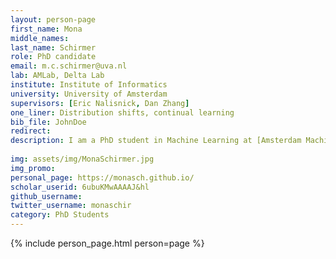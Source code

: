 ```yaml
---
layout: person-page
first_name: Mona
middle_names: 
last_name: Schirmer
role: PhD candidate
email: m.c.schirmer@uva.nl
lab: AMLab, Delta Lab
institute: Institute of Informatics
university: University of Amsterdam
supervisors: [Eric Nalisnick, Dan Zhang]
one_liner: Distribution shifts, continual learning
bib_file: JohnDoe
redirect: 
description: I am a PhD student in Machine Learning at [Amsterdam Machine Learning Lab](/) (AMLab) and [Delta Lab](https://ivi.fnwi.uva.nl/uvaboschdeltalab/), supervised by [Eric Nalisnick](https://amlab.science.uva.nl/people/EricNalisnick/) and [Dan Zhang](https://www.bosch-ai.com/research/researcher-pages/t_overviewpage_133.html). I am interested in detecting and adapting to distribution shifts particularly in sequential testing scenarios. 
   
img: assets/img/MonaSchirmer.jpg
img_promo: 
personal_page: https://monasch.github.io/
scholar_userid: 6ubuKMwAAAAJ&hl
github_username: 
twitter_username: monaschir
category: PhD Students 
---
```


{% include person_page.html person=page %}
